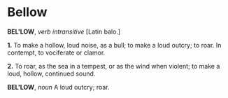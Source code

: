 # Bellow

**BEL'LOW**, _verb intransitive_ \[Latin balo.\]

**1.** To make a hollow, loud noise, as a bull; to make a loud outcry; to roar. In contempt, to vociferate or clamor.

**2.** To roar, as the sea in a tempest, or as the wind when violent; to make a loud, hollow, continued sound.

**BEL'LOW**, _noun_ A loud outcry; roar.